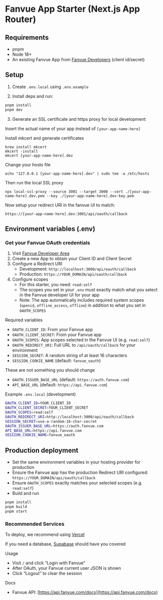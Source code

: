 # Fanvue App Starter (Next.js App Router)

## Requirements

- pnpm
- Node 18+
- An existing Fanvue App from [Fanvue Developers](https://fanvue.com/developers) (client id/secret)

## Setup

1. Create `.env.local` using `.env.example`

2. Install deps and run:

```bash
pnpm install
pnpm dev
```

3. Generate an SSL certificate and https proxy for local development:

Insert the actual name of your app instead of `[your-app-name-here]`

Install mkcert and generate certificates

```
brew install mkcert
mkcert -install
mkcert [your-app-name-here].dev
```

Change your hosts file

```
echo "127.0.0.1 [your-app-name-here].dev" | sudo tee -a /etc/hosts
```

Then run the local SSL proxy

```
npx local-ssl-proxy --source 3001 --target 3000 --cert ./[your-app-name-here].dev.pem --key ./[your-app-name-here].dev-key.pem
```

Now setup your redirect URI in the fanvue UI to match:

```
https://[your-app-name-here].dev:3001/api/oauth/callback
```

## Environment variables (.env)

### Get your Fanvue OAuth credentials

1. Visit [Fanvue Developer Area](https://fanvue.com/developers)
2. Create a new App to obtain your Client ID and Client Secret
3. Configure a Redirect URI
   - Development: `http://localhost:3000/api/oauth/callback`
   - Production: `https://YOUR_DOMAIN/api/oauth/callback`
4. Configure scopes
   - For this starter, you need: `read:self`
   - The scopes you set in your `.env` must exactly match what you select in the Fanvue developer UI for your app
   - Note: The app automatically includes required system scopes (`openid`, `offline_access`, `offline`) in addition to what you set in `OAUTH_SCOPES`

Required variables

- `OAUTH_CLIENT_ID`: From your Fanvue app
- `OAUTH_CLIENT_SECRET`: From your Fanvue app
- `OAUTH_SCOPES`: App scopes selected in the Fanvue UI (e.g. `read:self`)
- `OAUTH_REDIRECT_URI`: Full URL to `/api/oauth/callback` for your environment
- `SESSION_SECRET`: A random string of at least 16 characters
- `SESSION_COOKIE_NAME` (default: `fanvue_oauth`)

These are not something you should change

- `OAUTH_ISSUER_BASE_URL` (default: `https://auth.fanvue.com`)
- `API_BASE_URL` (default: `https://api.fanvue.com`)

Example `.env.local` (development)

```bash
OAUTH_CLIENT_ID=YOUR_CLIENT_ID
OAUTH_CLIENT_SECRET=YOUR_CLIENT_SECRET
OAUTH_SCOPES=read:self
OAUTH_REDIRECT_URI=http://localhost:3000/api/oauth/callback
SESSION_SECRET=use-a-random-16-char-secret
OAUTH_ISSUER_BASE_URL=https://auth.fanvue.com
API_BASE_URL=https://api.fanvue.com
SESSION_COOKIE_NAME=fanvue_oauth
```

## Production deployment

- Set the same environment variables in your hosting provider for production
- Ensure the Fanvue app has the production Redirect URI configured: `https://YOUR_DOMAIN/api/oauth/callback`
- Ensure `OAUTH_SCOPES` exactly matches your selected scopes (e.g. `read:self`)
- Build and run

```bash
pnpm install
pnpm build
pnpm start
```

### Recommended Services

To deploy, we recommend using [Vercel](https://vercel.com/)

If you need a database, [Supabase](https://supabase.com/) should have you covered

Usage

- Visit `/` and click “Login with Fanvue”
- After OAuth, your Fanvue current user JSON is shown
- Click “Logout” to clear the session

Docs

- Fanvue API: [https://api.fanvue.com/docs](https://api.fanvue.com/docs)
